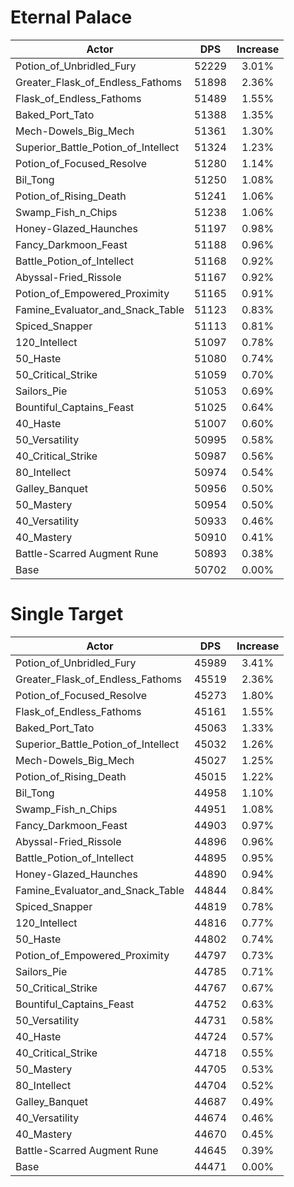 # Eternal Palace
| Actor | DPS | Increase |
|---|:---:|:---:|
|Potion_of_Unbridled_Fury|52229|3.01%|
|Greater_Flask_of_Endless_Fathoms|51898|2.36%|
|Flask_of_Endless_Fathoms|51489|1.55%|
|Baked_Port_Tato|51388|1.35%|
|Mech-Dowels_Big_Mech|51361|1.30%|
|Superior_Battle_Potion_of_Intellect|51324|1.23%|
|Potion_of_Focused_Resolve|51280|1.14%|
|Bil_Tong|51250|1.08%|
|Potion_of_Rising_Death|51241|1.06%|
|Swamp_Fish_n_Chips|51238|1.06%|
|Honey-Glazed_Haunches|51197|0.98%|
|Fancy_Darkmoon_Feast|51188|0.96%|
|Battle_Potion_of_Intellect|51168|0.92%|
|Abyssal-Fried_Rissole|51167|0.92%|
|Potion_of_Empowered_Proximity|51165|0.91%|
|Famine_Evaluator_and_Snack_Table|51123|0.83%|
|Spiced_Snapper|51113|0.81%|
|120_Intellect|51097|0.78%|
|50_Haste|51080|0.74%|
|50_Critical_Strike|51059|0.70%|
|Sailors_Pie|51053|0.69%|
|Bountiful_Captains_Feast|51025|0.64%|
|40_Haste|51007|0.60%|
|50_Versatility|50995|0.58%|
|40_Critical_Strike|50987|0.56%|
|80_Intellect|50974|0.54%|
|Galley_Banquet|50956|0.50%|
|50_Mastery|50954|0.50%|
|40_Versatility|50933|0.46%|
|40_Mastery|50910|0.41%|
|Battle-Scarred Augment Rune|50893|0.38%|
|Base|50702|0.00%|

# Single Target
| Actor | DPS | Increase |
|---|:---:|:---:|
|Potion_of_Unbridled_Fury|45989|3.41%|
|Greater_Flask_of_Endless_Fathoms|45519|2.36%|
|Potion_of_Focused_Resolve|45273|1.80%|
|Flask_of_Endless_Fathoms|45161|1.55%|
|Baked_Port_Tato|45063|1.33%|
|Superior_Battle_Potion_of_Intellect|45032|1.26%|
|Mech-Dowels_Big_Mech|45027|1.25%|
|Potion_of_Rising_Death|45015|1.22%|
|Bil_Tong|44958|1.10%|
|Swamp_Fish_n_Chips|44951|1.08%|
|Fancy_Darkmoon_Feast|44903|0.97%|
|Abyssal-Fried_Rissole|44896|0.96%|
|Battle_Potion_of_Intellect|44895|0.95%|
|Honey-Glazed_Haunches|44890|0.94%|
|Famine_Evaluator_and_Snack_Table|44844|0.84%|
|Spiced_Snapper|44819|0.78%|
|120_Intellect|44816|0.77%|
|50_Haste|44802|0.74%|
|Potion_of_Empowered_Proximity|44797|0.73%|
|Sailors_Pie|44785|0.71%|
|50_Critical_Strike|44767|0.67%|
|Bountiful_Captains_Feast|44752|0.63%|
|50_Versatility|44731|0.58%|
|40_Haste|44724|0.57%|
|40_Critical_Strike|44718|0.55%|
|50_Mastery|44705|0.53%|
|80_Intellect|44704|0.52%|
|Galley_Banquet|44687|0.49%|
|40_Versatility|44674|0.46%|
|40_Mastery|44670|0.45%|
|Battle-Scarred Augment Rune|44645|0.39%|
|Base|44471|0.00%|
